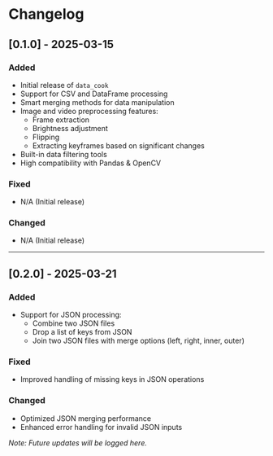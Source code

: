# Changelog

## [0.1.0] - 2025-03-15
### Added
- Initial release of `data_cook`
- Support for CSV and DataFrame processing
- Smart merging methods for data manipulation
- Image and video preprocessing features:
  - Frame extraction
  - Brightness adjustment
  - Flipping
  - Extracting keyframes based on significant changes
- Built-in data filtering tools
- High compatibility with Pandas & OpenCV

### Fixed
- N/A (Initial release)

### Changed
- N/A (Initial release)

---

## [0.2.0] - 2025-03-21
### Added
- Support for JSON processing:
  - Combine two JSON files
  - Drop a list of keys from JSON
  - Join two JSON files with merge options (left, right, inner, outer)

### Fixed
- Improved handling of missing keys in JSON operations

### Changed
- Optimized JSON merging performance
- Enhanced error handling for invalid JSON inputs

_Note: Future updates will be logged here._
